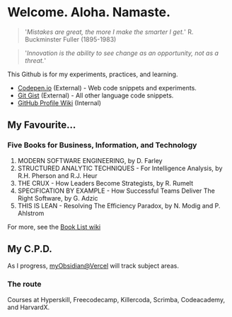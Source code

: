 # Welcome. Aloha. Namaste.

> '_Mistakes are great, the more I make the smarter I get._' R. Buckminster Fuller (1895-1983)

> '_Innovation is the ability to see change as an opportunity, not as a threat._'

This Github is for my experiments, practices, and learning.

- [Codepen.io](https://codepen.io/GRibbans) (External) - Web code snippets and experiments.
- [Git Gist](https://gist.github.com/GRibbans) (External) - All other language code snippets.
- [GitHub Profile Wiki](https://github.com/GRibbans/Gribbans/wiki) (Internal)

## My Favourite...

### Five Books for Business, Information, and Technology

1. MODERN SOFTWARE ENGINEERING, by D. Farley
2. STRUCTURED ANALYTIC TECHNIQUES - For Intelligence Analysis, by R.H. Pherson and R.J. Heur
3. THE CRUX - How Leaders Become Strategists, by R. Rumelt
4. SPECIFICATION BY EXAMPLE - How Successful Teams Deliver The Right Software, by G. Adzic
5. THIS IS LEAN - Resolving The Efficiency Paradox, by N. Modig and P. Ahlstrom

For more, see the [Book List wiki](https://github.com/GRibbans/Gribbans/wiki/Book-List)

## My C.P.D.

As I progress, [myObsidian@Vercel](https://myobsidian.vercel.app/) will track subject areas.

### The route

Courses at Hyperskill, Freecodecamp, Killercoda, Scrimba, Codeacademy, and HarvardX.

<!-- 

- [HTML5, CSS3 @ Scrimba](https://scrimba.com/learn/htmlandcss) to update
- [Javascript @ Scrimba](https://scrimba.com/learn/learnjavascript) to update.
- [CS for Python Programming @ HarvardX](https://www.edx.org/certificates/professional-certificate/harvardx-computer-science-for-python-programming) into new ground.

- Python app logic
  - Hyperskill course: ###
  - Hyperskill course: ###
  - Hyperskill course: ###
- Python UI
  - Eel or
  - Delphi-FMX-Python or
  - Tkinter (modern or bootstrap versions)
- **Python Project**
  - Three product ideas being researched, requirements written etc.
  - Groundwork already in progress within RITC Jira
- Webstack (HTML5/CSS3/JS)
  - **WebStack Project**
    - githubpages site
    - product site / sites
    - A SAAS tool functional slice back to front.
- Cloud Infra.
- Git, Git as remote/public hosting, Git as local/private hosting
- Jira??? 50/50
- AI - local (in progress), private hosted (AWS etc.), preparation of training material, training process, storage and redeployment of aligned AI.
- Dirty-hands projects, contribute to FOSS projects
--> 
